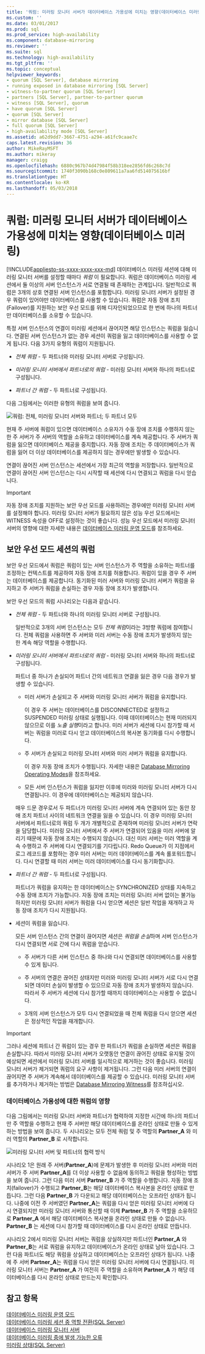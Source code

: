 ```yaml
---
title: '쿼럼: 미러링 모니터 서버가 데이터베이스 가용성에 미치는 영향(데이터베이스 미러링) | Microsoft Docs'
ms.custom: ''
ms.date: 03/01/2017
ms.prod: sql
ms.prod_service: high-availability
ms.component: database-mirroring
ms.reviewer: ''
ms.suite: sql
ms.technology: high-availability
ms.tgt_pltfrm: ''
ms.topic: conceptual
helpviewer_keywords:
- quorum [SQL Server], database mirroring
- running exposed in database mirroring [SQL Server]
- witness-to-partner quorum [SQL Server]
- partners [SQL Server], partner-to-partner quorum
- witness [SQL Server], quorum
- have quorum [SQL Server]
- quorum [SQL Server]
- mirror database [SQL Server]
- full quorum [SQL Server]
- high-availability mode [SQL Server]
ms.assetid: a62d9dd7-3667-4751-a294-a61fc9caae7c
caps.latest.revision: 36
author: MikeRayMSFT
ms.author: mikeray
manager: craigg
ms.openlocfilehash: 6880c967b74d47984f58b318ee2856fd6c268c7d
ms.sourcegitcommit: 1740f3090b168c0e809611a7aa6fd514075616bf
ms.translationtype: HT
ms.contentlocale: ko-KR
ms.lasthandoff: 05/03/2018
---
```

# <a name="quorum-how-a-witness-affects-database-availability-database-mirroring"></a>쿼럼: 미러링 모니터 서버가 데이터베이스 가용성에 미치는 영향(데이터베이스 미러링)
[!INCLUDE[appliesto-ss-xxxx-xxxx-xxx-md](../../includes/appliesto-ss-xxxx-xxxx-xxx-md.md)]
  데이터베이스 미러링 세션에 대해 미러링 모니터 서버를 설정할 때마다 *쿼럼* 이 필요합니다. 쿼럼은 데이터베이스 미러링 세션에서 둘 이상의 서버 인스턴스가 서로 연결될 때 존재하는 관계입니다. 일반적으로 쿼럼은 3개의 상호 연결된 서버 인스턴스를 포함합니다. 미러링 모니터 서버가 설정된 경우 쿼럼이 있어야만 데이터베이스를 사용할 수 있습니다. 쿼럼은 자동 장애 조치(Failover)를 지원하는 보안 우선 모드를 위해 디자인되었으므로 한 번에 하나의 파트너만 데이터베이스를 소유할 수 있습니다.  
  
 특정 서버 인스턴스의 연결이 미러링 세션에서 끊어지면 해당 인스턴스는 쿼럼을 잃습니다. 연결된 서버 인스턴스가 없는 경우 세션이 쿼럼을 잃고 데이터베이스를 사용할 수 없게 됩니다. 다음 3가지 유형의 쿼럼이 지원됩니다.  
  
-   *전체 쿼럼* - 두 파트너와 미러링 모니터 서버로 구성됩니다.  
  
-   *미러링 모니터 서버에서 파트너로의 쿼럼* - 미러링 모니터 서버와 하나의 파트너로 구성됩니다.  
  
-   *파트너 간 쿼럼* - 두 파트너로 구성됩니다.  
  
 다음 그림에서는 이러한 유형의 쿼럼을 보여 줍니다.  
  
 ![쿼럼: 전체, 미러링 모니터 서버와 파트너; 두 파트너 모두](../../database-engine/database-mirroring/media/dbm-failovautoquorum.gif "쿼럼: 전체, 미러링 모니터 서버와 파트너; 두 파트너 모두")  
  
 현재 주 서버에 쿼럼이 있으면 데이터베이스 소유자가 수동 장애 조치를 수행하지 않는 한 주 서버가 주 서버의 역할을 소유하고 데이터베이스를 계속 제공합니다. 주 서버가 쿼럼을 잃으면 데이터베이스 제공을 중지합니다. 자동 장애 조치는 주 데이터베이스가 쿼럼을 잃어 더 이상 데이터베이스를 제공하지 않는 경우에만 발생할 수 있습니다.  
  
 연결이 끊어진 서버 인스턴스는 세션에서 가장 최근의 역할을 저장합니다. 일반적으로 연결이 끊어진 서버 인스턴스는 다시 시작할 때 세션에 다시 연결되고 쿼럼을 다시 얻습니다.  
  
> [!IMPORTANT]  
>  자동 장애 조치를 지원하는 보안 우선 모드를 사용하려는 경우에만 미러링 모니터 서버를 설정해야 합니다. 미러링 모니터 서버가 필요하지 않은 성능 우선 모드에서는 WITNESS 속성을 OFF로 설정하는 것이 좋습니다. 성능 우선 모드에서 미러링 모니터 서버의 영향에 대한 자세한 내용은 [데이터베이스 미러링 운영 모드](../../database-engine/database-mirroring/database-mirroring-operating-modes.md)를 참조하세요.  
  
## <a name="quorum-in-high-safety-mode-sessions"></a>보안 우선 모드 세션의 쿼럼  
 보안 우선 모드에서 쿼럼은 쿼럼이 있는 서버 인스턴스가 주 역할을 소유하는 파트너를 조정하는 컨텍스트를 제공하여 자동 장애 조치를 허용합니다. 쿼럼이 있을 경우 주 서버는 데이터베이스를 제공합니다. 동기화된 미러 서버와 미러링 모니터 서버가 쿼럼을 유지하고 주 서버가 쿼럼을 손실하는 경우 자동 장애 조치가 발생합니다.  
  
 보안 우선 모드의 쿼럼 시나리오는 다음과 같습니다.  
  
-   *전체 쿼럼* - 두 파트너와 하나의 미러링 모니터 서버로 구성됩니다.  
  
     일반적으로 3개의 서버 인스턴스는 모두 *전체 쿼럼*이라는 3방향 쿼럼에 참여합니다. 전체 쿼럼을 사용하면 주 서버와 미러 서버는 수동 장애 조치가 발생하지 않는 한 계속 해당 역할을 수행합니다.  
  
-   *미러링 모니터 서버에서 파트너로의 쿼럼* - 미러링 모니터 서버와 하나의 파트너로 구성됩니다.  
  
     파트너 중 하나가 손실되어 파트너 간의 네트워크 연결을 잃은 경우 다음 경우가 발생할 수 있습니다.  
  
    -   미러 서버가 손실되고 주 서버와 미러링 모니터 서버가 쿼럼을 유지합니다.  
  
         이 경우 주 서버는 데이터베이스를 DISCONNECTED로 설정하고 SUSPENDED 미러링 상태로 실행됩니다. 이때 데이터베이스는 현재 미러되지 않으므로 이를 *노출 실행*이라고 합니다. 미러 서버가 세션에 다시 참가할 때 서버는 쿼럼을 미러로 다시 얻고 데이터베이스의 복사본 동기화를 다시 수행합니다.  
  
    -   주 서버가 손실되고 미러링 모니터 서버와 미러 서버가 쿼럼을 유지합니다.  
  
         이 경우 자동 장애 조치가 수행됩니다. 자세한 내용은 [Database Mirroring Operating Modes](../../database-engine/database-mirroring/database-mirroring-operating-modes.md)을 참조하세요.  
  
    -   모든 서버 인스턴스가 쿼럼을 잃지만 이후에 미러와 미러링 모니터 서버가 다시 연결됩니다. 이 경우에 데이터베이스는 제공되지 않습니다.  
  
     매우 드문 경우로서 두 파트너가 미러링 모니터 서버에 계속 연결되어 있는 동안 장애 조치 파트너 사이의 네트워크 연결을 잃을 수 있습니다. 이 경우 미러링 모니터 서버에서 파트너로의 쿼럼 두 개가 개별적으로 존재하며 미러링 모니터 서버가 연락을 담당합니다. 미러링 모니터 서버에서 주 서버가 연결되어 있음을 미러 서버에 알리기 때문에 자동 장애 조치는 수행되지 않습니다. 대신 미러 서버는 미러 역할을 계속 수행하고 주 서버에 다시 연결되기를 기다립니다. Redo Queue가 이 지점에서 로그 레코드를 포함하는 경우 미러 서버는 미러 데이터베이스를 계속 롤포워드합니다. 다시 연결할 때 미러 서버는 미러 데이터베이스를 다시 동기화합니다.  
  
-   *파트너 간 쿼럼* - 두 파트너로 구성됩니다.  
  
     파트너가 쿼럼을 유지하는 한 데이터베이스는 SYNCHRONIZED 상태를 지속하고 수동 장애 조치가 가능합니다. 자동 장애 조치는 미러링 모니터 서버 없이는 불가능하지만 미러링 모니터 서버가 쿼럼을 다시 얻으면 세션은 일반 작업을 재개하고 자동 장애 조치가 다시 지원됩니다.  
  
-   세션이 쿼럼을 잃습니다.  
  
     모든 서버 인스턴스 간의 연결이 끊어지면 세션은 *쿼럼을 손실*하며 서버 인스턴스가 다시 연결되면 서로 간에 다시 쿼럼을 얻습니다.  
  
    -   주 서버가 다른 서버 인스턴스 중 하나와 다시 연결되면 데이터베이스를 사용할 수 있게 됩니다.  
  
    -   주 서버의 연결은 끊어진 상태지만 미러와 미러링 모니터 서버가 서로 다시 연결되면 데이터 손실이 발생할 수 있으므로 자동 장애 조치가 발생하지 않습니다. 따라서 주 서버가 세션에 다시 참가할 때까지 데이터베이스는 사용할 수 없습니다.  
  
    -   3개의 서버 인스턴스가 모두 다시 연결되었을 때 전체 쿼럼을 다시 얻으면 세션은 정상적인 작업을 재개합니다.  
  
> [!IMPORTANT]  
>  그러나 세션에 파트너 간 쿼럼이 있는 경우 한 파트너가 쿼럼을 손실하면 세션은 쿼럼을 손실합니다. 따라서 미러링 모니터 서버가 오랫동안 연결이 끊어진 상태로 유지될 것이 예상되면 세션에서 미러링 모니터 서버를 일시적으로 제거하는 것이 좋습니다. 미러링 모니터 서버가 제거되면 쿼럼의 요구 사항이 제거됩니다. 그런 다음 미러 서버의 연결이 끊어지면 주 서버가 계속해서 데이터베이스를 제공할 수 있습니다. 미러링 모니터 서버를 추가하거나 제거하는 방법은 [Database Mirroring Witness](../../database-engine/database-mirroring/database-mirroring-witness.md)를 참조하십시오.  
  
### <a name="how-quorum-affects-database-availability"></a>데이터베이스 가용성에 대한 쿼럼의 영향  
 다음 그림에서는 미러링 모니터 서버와 파트너가 협력하여 지정한 시간에 하나의 파트너만 주 역할을 수행하고 현재 주 서버만 해당 데이터베이스를 온라인 상태로 만들 수 있게 하는 방법을 보여 줍니다. 두 시나리오는 모두 전체 쿼럼 및 주 역할의 **Partner_A** 와 미러 역할의 **Partner_B** 로 시작합니다.  
  
 ![미러링 모니터 서버 및 파트너의 협력 방식](../../database-engine/database-mirroring/media/dbm-quorum-scenarios.gif "미러링 모니터 서버 및 파트너의 협력 방식")  
  
 시나리오 1은 원래 주 서버(**Partner_A**)에 문제가 발생한 후 미러링 모니터 서버와 미러 서버가 주 서버 **Partner_A**를 더 이상 사용할 수 없음에 동의하고 쿼럼을 형성하는 방법을 보여 줍니다. 그런 다음 미러 서버 **Partner_B** 가 주 역할을 수행합니다. 자동 장애 조치(failover)가 수행되고 **Partner_B**는 해당 데이터베이스 복사본을 온라인 상태로 만듭니다. 그런 다음 **Partner_B** 가 다운되고 해당 데이터베이스는 오프라인 상태가 됩니다. 나중에 이전 주 서버였던 **Partner_A**는 쿼럼을 다시 얻은 미러링 모니터 서버에 다시 연결되지만 미러링 모니터 서버와 통신할 때 이제 **Partner_B** 가 주 역할을 소유하므로 **Partner_A** 에서 해당 데이터베이스 복사본을 온라인 상태로 만들 수 없습니다. **Partner_B** 는 세션에 다시 참가할 때 데이터베이스를 다시 온라인 상태로 만듭니다.  
  
 시나리오 2에서 미러링 모니터 서버는 쿼럼을 상실하지만 파트너인 **Partner_A** 와 **Partner_B**는 서로 쿼럼을 유지하고 데이터베이스가 온라인 상태로 남아 있습니다. 그런 다음 파트너도 해당 쿼럼을 상실하고 데이터베이스는 오프라인 상태가 됩니다. 나중에 주 서버 **Partner_A**는 쿼럼을 다시 얻은 미러링 모니터 서버에 다시 연결됩니다. 미러링 모니터 서버는 **Partner_A** 가 여전히 주 역할을 소유하며 **Partner_A** 가 해당 데이터베이스를 다시 온라인 상태로 만드는지 확인합니다.  
  
## <a name="see-also"></a>참고 항목  
 [데이터베이스 미러링 운영 모드](../../database-engine/database-mirroring/database-mirroring-operating-modes.md)   
 [데이터베이스 미러링 세션 중 역할 전환&#40;SQL Server&#41;](../../database-engine/database-mirroring/role-switching-during-a-database-mirroring-session-sql-server.md)   
 [데이터베이스 미러링 모니터 서버](../../database-engine/database-mirroring/database-mirroring-witness.md)   
 [데이터베이스 미러링 중에 발생 가능한 오류](../../database-engine/database-mirroring/possible-failures-during-database-mirroring.md)   
 [미러링 상태&#40;SQL Server&#41;](../../database-engine/database-mirroring/mirroring-states-sql-server.md)  
  
  
